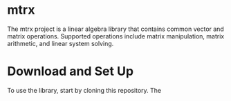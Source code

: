 # mtrx
The mtrx project is a linear algebra library that contains common vector and matrix operations. Supported operations include matrix manipulation, matrix arithmetic, and linear system solving.

# Download and Set Up
To use the library, start by cloning this repository. The 
